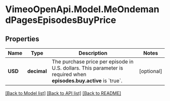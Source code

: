 # VimeoOpenApi.Model.MeOndemandPagesEpisodesBuyPrice
## Properties

Name | Type | Description | Notes
------------ | ------------- | ------------- | -------------
**USD** | **decimal** | The purchase price per episode in U.S. dollars. This parameter is required when **episodes.buy.active** is &#x60;true&#x60;. | [optional] 

[[Back to Model list]](../README.md#documentation-for-models) [[Back to API list]](../README.md#documentation-for-api-endpoints) [[Back to README]](../README.md)

